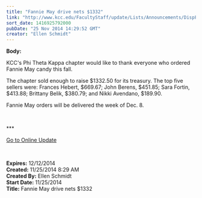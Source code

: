 ```yaml
---
title: "Fannie May drive nets $1332"
link: "http://www.kcc.edu/FacultyStaff/update/Lists/Announcements/DispForm.aspx?ID=1746"
sort_date: 1416925792000
pubDate: "25 Nov 2014 14:29:52 GMT"
creator: "Ellen Schmidt"
---
```


<div><b>Body:</b> <div class="ExternalClass24F5FB22C6DF44E28A4B2BD63EFE1466"><p>​KCC's Phi Theta Kappa chapter would like to thank everyone who ordered Fannie May candy this fall.</p>
<p>The chapter sold enough to raise $1332.50 for its treasury. The top five sellers were: Frances Hebert, $669.67; John Berens, $451.85; Sara Fortin, $413.88; Brittany Belik, $380.79; and Nikki Avendano, $189.90.</p>
<p>Fannie May orders will be delivered the week of Dec. 8.<br /></p>
<p> </p>
<p>***</p>
<p><a href="/update">Go to Online Update</a></p>
<p> </p></div></div>
<div><b>Expires:</b> 12/12/2014</div>
<div><b>Created:</b> 11/25/2014 8:29 AM</div>
<div><b>Created By:</b> Ellen Schmidt</div>
<div><b>Start Date:</b> 11/25/2014</div>
<div><b>Title:</b> Fannie May drive nets $1332</div>
